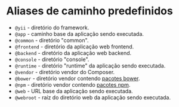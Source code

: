 Aliases de caminho predefinidos
===============================

- `@yii` - diretório do framework.
- `@app` - caminho base da aplicação sendo executada.
- `@common` - diretório "common".
- `@frontend` - diretório da aplicação web frontend.
- `@backend` - diretório da aplicação web backend.
- `@console` - diretório "console".
- `@runtime` - diretório "runtime" da aplicação sendo executada.
- `@vendor` - diretório vendor do Composer.
- `@bower` - diretório vendor contendo [pacotes bower](http://bower.io/).
- `@npm` - diretório vendor contendo [pacotes npm](https://www.npmjs.org/).
- `@web` - URL base da aplicação sendo executada.
- `@webroot` - raíz do diretório web da aplicação sendo executada.
